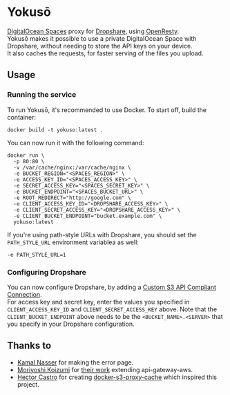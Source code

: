 # Yokusō
[DigitalOcean Spaces](https://www.digitalocean.com/products/spaces/) proxy for [Dropshare](https://getdropsha.re/), using [OpenResty](https://openresty.org).  
Yokusō makes it possible to use a private DigitalOcean Space with Dropshare, without needing to store the API keys on your device.  
It also caches the requests, for faster serving of the files you upload.

## Usage

### Running the service
To run Yokusō, it's recommended to use Docker.
To start off, build the container:  
```
docker build -t yokuso:latest .
```
You can now run it with the following command:
```
docker run \
  -p 80:80 \
  -v /var/cache/nginx:/var/cache/nginx \
  -e BUCKET_REGION="<SPACES_REGION>" \
  -e ACCESS_KEY_ID="<SPACES_ACCESS_KEY>" \
  -e SECRET_ACCESS_KEY="<SPACES_SECRET_KEY>" \
  -e BUCKET_ENDPOINT="<SPACES_BUCKET_URL>" \
  -e ROOT_REDIRECT="http://google.com" \
  -e CLIENT_ACCESS_KEY_ID="<DROPSHARE_ACCESS_KEY>" \
  -e CLIENT_SECRET_ACCESS_KEY="<DROPSHARE_ACCESS_KEY>" \
  -e CLIENT_BUCKET_ENDPOINT="bucket.example.com" \
  yokuso:latest
```  

If you're using path-style URLs with Dropshare, you should set the `PATH_STYLE_URL` environment variablea as well:
```
-e PATH_STYLE_URL=1
```

### Configuring Dropshare
You can now configure Dropshare, by adding a [Custom S3 API Compliant Connection](https://dropshare.zendesk.com/hc/en-us/articles/201139232-How-to-set-up-Amazon-S3-or-S3-API-compatible-connections).  
For access key and secret key, enter the values you specified in `CLIENT_ACCESS_KEY_ID` and `CLIENT_SECRET_ACCESS_KEY` above. Note that the `CLIENT_BUCKET_ENDPOINT` above needs to be the `<BUCKET_NAME>.<SERVER>` that you specify in your Dropshare configuration.

## Thanks to
* [Kamal Nasser](https://kamal.io) for making the error page.
* [Moriyoshi Koizumi](https://github.com/moriyoshi) for [their work](https://github.com/DMarby/api-gateway-aws/commit/35fd7af0d9783247a3085bacac3421038f382432) extending api-gateway-aws.
* [Hector Castro](https://github.com/hectcastro) for creating [docker-s3-proxy-cache](https://github.com/azavea/docker-s3-proxy-cache) which inspired this project.
